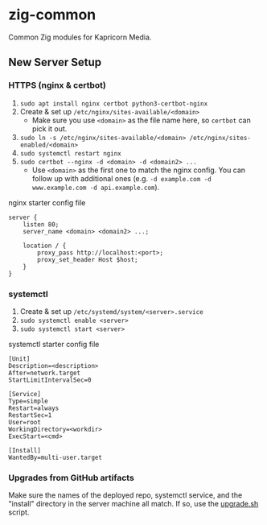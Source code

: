 # zig-common

Common Zig modules for Kapricorn Media.

## New Server Setup

### HTTPS (nginx & certbot)

1. `sudo apt install nginx certbot python3-certbot-nginx`
2. Create & set up `/etc/nginx/sites-available/<domain>`
    - Make sure you use `<domain>` as the file name here, so `certbot` can pick it out.
4. `sudo ln -s /etc/nginx/sites-available/<domain> /etc/nginx/sites-enabled/<domain>`
5. `sudo systemctl restart nginx`
6. `sudo certbot --nginx -d <domain> -d <domain2> ...`
    - Use `<domain>` as the first one to match the nginx config. You can follow up with additional ones (e.g. `-d example.com -d www.example.com -d api.example.com`).

nginx starter config file
```
server {
    listen 80;
    server_name <domain> <domain2> ...;

    location / {
        proxy_pass http://localhost:<port>;
        proxy_set_header Host $host;
    }
}
```

### systemctl

1. Create & set up `/etc/systemd/system/<server>.service`
2. `sudo systemctl enable <server>`
3. `sudo systemctl start <server>`

systemctl starter config file
```
[Unit]
Description=<description>
After=network.target
StartLimitIntervalSec=0

[Service]
Type=simple
Restart=always
RestartSec=1
User=root
WorkingDirectory=<workdir>
ExecStart=<cmd>

[Install]
WantedBy=multi-user.target
```

### Upgrades from GitHub artifacts

Make sure the names of the deployed repo, systemctl service, and the "install" directory in the server machine all match. If so, use the [upgrade.sh](./scripts/upgrade.sh) script.
